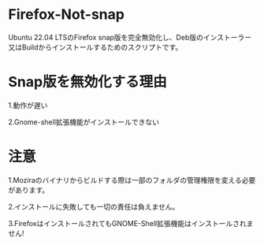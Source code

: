 # Firefox-Not-snap
Ubuntu 22.04 LTSのFirefox snap版を完全無効化し、Deb版のインストーラー又はBuildからインストールするためのスクリプトです。

# Snap版を無効化する理由
1.動作が遅い

2.Gnome-shell拡張機能がインストールできない

# 注意
1.Moziraのバイナリからビルドする際は一部のフォルダの管理権限を変える必要があります。

2.インストールに失敗しても一切の責任は負えません。

3.FirefoxはインストールされてもGNOME-Shell拡張機能はインストールされません!
